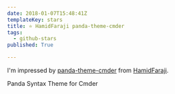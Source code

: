 ```yaml
---
date: 2018-01-07T15:48:41Z
templateKey: stars
title: ⭐ HamidFaraji panda-theme-cmder
tags:
  - github-stars
published: True

---
```


I'm impressed by [panda-theme-cmder](https://github.com/HamidFaraji/panda-theme-cmder) from [HamidFaraji](https://github.com/HamidFaraji).

Panda Syntax Theme for Cmder
